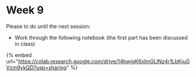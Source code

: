 # Week 9

Please to do until the next session:

* Work through the following notebook (the first part has been discussed in class)

{% embed url="https://colab.research.google.com/drive/14hwjgK6xlmGLlNz4r1LbKjuGVzm9ykQD?usp=sharing" %}

